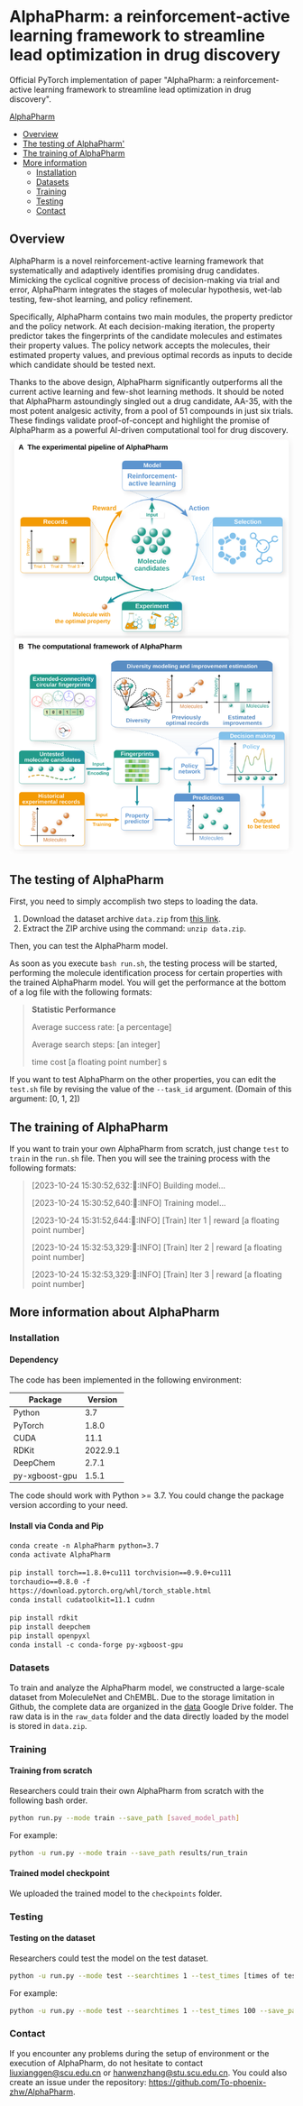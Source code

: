 # <a name="AlphaPharm"></a> AlphaPharm: a reinforcement-active learning framework to streamline lead optimization in drug discovery

Official PyTorch implementation of paper "AlphaPharm: a reinforcement-active learning framework to streamline lead optimization in drug discovery". 

[AlphaPharm](#AlphaPharm)

- [Overview](#overview)
- [The testing of AlphaPharm'](#obutton)
- [The training of AlphaPharm](#otraining)
- [More information](#more)
  - [Installation](#installation)
  - [Datasets](#datasets)
  - [Training](#training)
  - [Testing](#testing)
  - [Contact](#contact)


## <a name="overview"></a>Overview

AlphaPharm is a novel reinforcement-active learning framework that systematically and adaptively identifies promising drug candidates. Mimicking the cyclical cognitive process of decision-making via trial and error, AlphaPharm integrates the stages of molecular hypothesis, wet-lab testing, few-shot learning, and policy refinement.

Specifically, AlphaPharm contains two main modules, the property predictor and the policy network. At each decision-making iteration, the property predictor takes the fingerprints of the candidate molecules and estimates their property values. The policy network accepts the molecules, their estimated property values, and previous optimal records as inputs to decide which candidate should be tested next. 

Thanks to the above design, AlphaPharm significantly outperforms all the current active learning and few-shot learning methods. It should be noted that AlphaPharm astoundingly singled out a drug candidate, AA-35, with the most potent analgesic activity, from a pool of 51 compounds in just six trials. These findings validate proof-of-concept and highlight the promise of AlphaPharm as a powerful AI-driven computational tool for drug discovery.
<img src="./figure/Figure1.svg">







## <a name="obutton"></a>The testing of AlphaPharm
First, you need to simply accomplish two steps to loading the data.

1. Download the dataset archive `data.zip` from [this link](https://drive.google.com/drive/folders/1mPZCfQl5gKSgLEwnwMkyjgDidJaTbXgg?usp=share_link).
2. Extract the ZIP archive using the command: `unzip data.zip`.



Then, you can test the AlphaPharm model. 

As soon as you execute `bash run.sh`, the testing process will be started, performing the molecule identification process for certain properties with the trained AlphaPharm model. You will get the performance at the bottom of a log file with the following formats: 

>********Statistic Performance********
>
>Average success rate: [a percentage]
>
>Average search steps: [an integer]
>
>time cost [a floating point number] s

If you want to test AlphaPharm on the other properties, you can edit the `test.sh` file by revising the value of the `--task_id` argument. (Domain of this argument: [0, 1, 2])



## <a name="otraining"></a>The training of AlphaPharm

If you want to train your own AlphaPharm from scratch, just change `test` to `train` in the `run.sh` file. Then you will see the training process with the following formats:

>[2023-10-24 15:30:52,632::train::INFO] Building model...
>
>[2023-10-24 15:30:52,640::train::INFO] Training model...
>
>[2023-10-24 15:31:52,644::train::INFO] [Train] Iter 1 | reward [a floating point number]
>
>[2023-10-24 15:32:53,329::train::INFO] [Train] Iter 2 | reward [a floating point number]
>
>[2023-10-24 15:32:53,329::train::INFO] [Train] Iter 3 | reward [a floating point number]




## <a name="more"></a>More information about AlphaPharm

### <a name="installation"></a>Installation

#### Dependency

The code has been implemented in the following environment:

| Package        | Version  |
| -------------- | -------- |
| Python         | 3.7      |
| PyTorch        | 1.8.0    |
| CUDA           | 11.1     |
| RDKit          | 2022.9.1 |
| DeepChem       | 2.7.1    |
| py-xgboost-gpu | 1.5.1    |

The code should work with Python >= 3.7. You could change the package version according to your need.



#### Install via Conda and Pip

```shell
conda create -n AlphaPharm python=3.7
conda activate AlphaPharm

pip install torch==1.8.0+cu111 torchvision==0.9.0+cu111 torchaudio==0.8.0 -f https://download.pytorch.org/whl/torch_stable.html
conda install cudatoolkit=11.1 cudnn

pip install rdkit
pip install deepchem
pip install openpyxl
conda install -c conda-forge py-xgboost-gpu
```



### <a name="datasets"></a>Datasets

To train and analyze the AlphaPharm model, we constructed a large-scale dataset from MoleculeNet and ChEMBL. Due to the storage limitation in Github, the complete data are organized in the [data](https://drive.google.com/drive/folders/1mPZCfQl5gKSgLEwnwMkyjgDidJaTbXgg?usp=share_link) Google Drive folder. The raw data is in the `raw_data` folder and the data directly loaded by the model is stored in `data.zip`.  




### <a name="training"></a>Training

#### Training from scratch

Researchers could train their own AlphaPharm from scratch with the following bash order.

```bash
python run.py --mode train --save_path [saved_model_path]
```

For example:

```bash
python -u run.py --mode train --save_path results/run_train
```



#### Trained model checkpoint

We uploaded the trained model to the `checkpoints` folder.



### <a name="testing"></a>Testing

#### Testing on the dataset

Researchers could test the model on the test dataset.

```bash
python -u run.py --mode test --searchtimes 1 --test_times [times of testing] --save_path [saved_model_path] --test_path [saved_model_name] --pri true --task_id [task_id]
```

For example:

```bash
python -u run.py --mode test --searchtimes 1 --test_times 100 --save_path checkpoints --test_path almodel_75000.pt --pri true --task_id 0
```



### <a name="contact"></a>Contact

If you encounter any problems during the setup of environment or the execution of AlphaPharm, do not hesitate to contact [liuxianggen@scu.edu.cn](mailto:liuxianggen@scu.edu.cn) or [hanwenzhang@stu.scu.edu.cn](mailto:hanwenzhang@stu.scu.edu.cn). You could also create an issue under the repository: https://github.com/To-phoenix-zhw/AlphaPharm.
